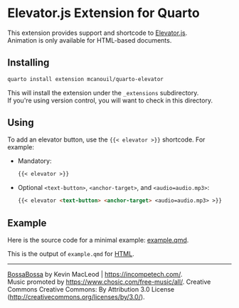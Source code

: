 # Elevator.js Extension for Quarto

This extension provides support and shortcode to [Elevator.js](https://github.com/tholman/elevator.js).  
Animation is only available for HTML-based documents.

## Installing

```sh
quarto install extension mcanouil/quarto-elevator
```

This will install the extension under the `_extensions` subdirectory.  
If you're using version control, you will want to check in this directory.

## Using

To add an elevator button, use the `{{< elevator >}}` shortcode. For example:

- Mandatory:
  ``` markdown
  {{< elevator >}}
  ```

- Optional `<text-button>`, `<anchor-target>`, and `<audio=audio.mp3>`:
  ``` markdown
  {{< elevator <text-button> <anchor-target> <audio=audio.mp3> >}}
  ```

## Example

Here is the source code for a minimal example: [example.qmd](example.qmd).

This is the output of `example.qmd` for [HTML](https://m.canouil.fr/quarto-elevator/).

---

[BossaBossa](_extensions/elevator/BossaBossa.mp3) by Kevin MacLeod | <https://incompetech.com/>.  
Music promoted by <https://www.chosic.com/free-music/all/>.
Creative Commons Creative Commons: By Attribution 3.0 License (<http://creativecommons.org/licenses/by/3.0/>).
